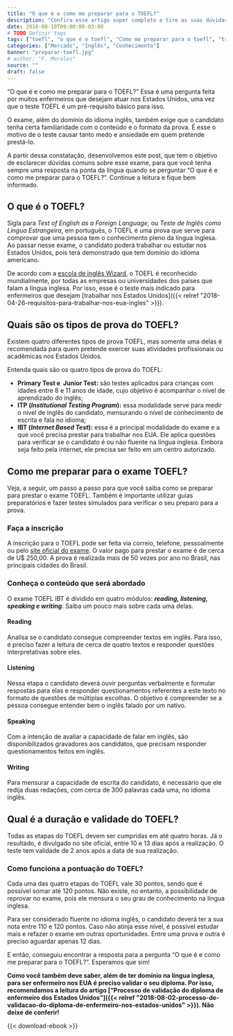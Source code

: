 ```yaml
---
title: "O que é e como me preparar para o TOEFL?"
description: "Confira esse artigo super completo e tire as suas dúvidas sobre o exame TOEFL."
date: 2018-08-10T09:00:00-03:00
# TODO Definir tags
tags: ["toefl", "o que é o toefl", "Como me preparar para o toefl", "trabalho nos eua", "inglês para trabalhar nos Estados Unidos", "enfermagem nos eua"]
categories: ["Mercado", "Inglês", "Conhecimento"]
banner: "preparar-toefl.jpg"
# author: "F. Morales"
source: ""
draft: false
---
```


“O que é e como me preparar para o TOEFL?” Essa é uma pergunta feita por muitos enfermeiros que desejam atuar nos Estados Unidos, uma vez que o teste TOEFL é um pré-requisito básico para isso.

O exame, além do domínio do idioma inglês, também exige que o candidato tenha certa familiaridade com o conteúdo e o formato da prova. É esse o motivo de o teste causar tanto medo e ansiedade em quem pretende prestá-lo.

A partir dessa constatação, desenvolvemos este post, que tem o objetivo de esclarecer dúvidas comuns sobre esse exame, para que você tenha sempre uma resposta na ponta da língua quando se perguntar “O que é e como me preparar para o TOEFL?”. Continue a leitura e fique bem informado.

## O que é o TOEFL?

Sigla para *Test of English as a Foreign Language*, ou *Teste de Inglês como Língua Estrangeira*, em português, o TOEFL é uma prova que serve para comprovar que uma pessoa tem o conhecimento pleno da língua inglesa. Ao passar nesse exame, o candidato poderá trabalhar ou estudar nos Estados Unidos, pois terá demonstrado que tem domínio do idioma americano.

De acordo com a [escola de inglês Wizard](http://www.wizard.com.br/blog/aprender-ingles/como-o-toefl-funciona/), o TOEFL é reconhecido mundialmente, por todas as empresas ou universidades dos países que falam a língua inglesa. Por isso, esse é o teste mais indicado para enfermeiros que desejam [trabalhar nos Estados Unidos]({{< relref "2018-04-26-requisitos-para-trabalhar-nos-eua-ingles" >}}).

## Quais são os tipos de prova do TOEFL?

Existem quatro diferentes tipos de prova TOEFL, mas somente uma delas é recomendada para quem pretende exercer suas atividades profissionais ou acadêmicas nos Estados Unidos.

Entenda quais são os quatro tipos de prova do TOEFL:

- **Primary Test e  Junior Test:** são testes aplicados para crianças com idades entre 8 e 11 anos de idade, cujo objetivo é acompanhar o nível de aprendizado do inglês;
- **ITP (*Institutional Testing Program*):** essa modalidade serve para medir o nível de inglês do candidato, mensurando o nível de conhecimento de escrita e fala no idioma;
- **IBT (*Internet Based Test*):** essa é a principal modalidade do exame e a que você precisa prestar para trabalhar nos EUA. Ele aplica questões para verificar se o candidato é ou não fluente na língua inglesa. Embora seja feito pela internet, ele precisa ser feito em um centro autorizado.

## Como me preparar para o exame TOEFL?

Veja, a seguir, um passo a passo para que você saiba como se preparar para prestar o exame TOEFL. Também é importante utilizar guias preparatórios e fazer testes simulados para verificar o seu preparo para a prova.

### Faça a inscrição

A inscrição para o TOEFL pode ser feita via correio, telefone, pessoalmente ou pelo [site oficial do exame](https://www.ets.org/toefl). O valor pago para prestar o exame é de cerca de U$ 250,00. A prova é realizada mais de 50 vezes por ano no Brasil, nas principais cidades do Brasil.

### Conheça o conteúdo que será abordado

O exame TOEFL IBT é dividido em quatro módulos: ***reading, listening, speaking e writing***. Saiba um pouco mais sobre cada uma delas.

#### Reading

Analisa se o candidato consegue compreender textos em inglês. Para isso, é preciso fazer a leitura de cerca de quatro textos e responder questões interpretativas sobre eles.

#### Listening

Nessa etapa o candidato deverá ouvir perguntas verbalmente e formular respostas para elas e responder questionamentos referentes a este texto no formato de questões de múltiplas escolhas. O objetivo é compreender se a pessoa consegue entender bem o inglês falado por um nativo.

#### Speaking

Com a intenção de avaliar a capacidade de falar em inglês, são disponibilizados gravadores aos candidatos, que precisam responder questionamentos feitos em inglês.

#### Writing

Para mensurar a capacidade de escrita do candidato, é necessário que ele redija duas redações, com cerca de 300 palavras cada uma, no idioma inglês.

## Qual é a duração e validade do TOEFL?

Todas as etapas do TOEFL devem ser cumpridas em até quatro horas. Já o resultado, é divulgado no site oficial, entre 10 e 13 dias após a realização. O teste tem validade de 2 anos após a data de sua realização.

### Como funciona a pontuação do TOEFL?

Cada uma das quatro etapas do TOEFL vale 30 pontos, sendo que é possível somar até 120 pontos. Não existe, no entanto, a possibilidade de reprovar no exame, pois ele mensura o seu grau de conhecimento na língua inglesa.

Para ser considerado fluente no idioma inglês, o candidato deverá ter a sua nota entre 110 e 120 pontos. Caso não atinja esse nível, é possível estudar mais e refazer o exame em outras oportunidades. Entre uma prova e outra é preciso aguardar apenas 12 dias.

E então, conseguiu encontrar a resposta para a pergunta “O que é e como me preparar para o TOEFL?”. Esperamos que sim!

**Como você também deve saber, além de ter domínio na língua inglesa, para ser enfermeiro nos EUA é preciso validar o seu diploma. Por isso, recomendamos a leitura do artigo [“Processo de validação do diploma de enfermeiro dos Estados Unidos”]({{< relref "2018-08-02-processo-de-validacao-do-diploma-de-enfermeiro-nos-estados-unidos" >}}). Não deixe de conferir!**

{{< download-ebook >}}
